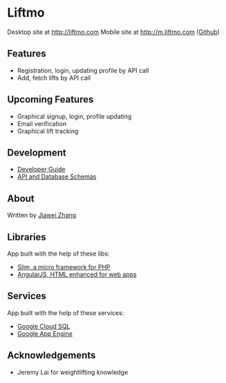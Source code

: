 # Liftmo

Desktop site at http://liftmo.com 
Mobile site at http://m.liftmo.com ([Github](https://github.com/jiaweizhang/m.liftmo.com))

## Features

* Registration, login, updating profile by API call
* Add, fetch lifts by API call

## Upcoming Features

* Graphical signup, login, profile updating
* Email verification
* Graphical lift tracking

## Development

* [Developer Guide](http://liftmo.com/dev)
* [API and Database Schemas](http://liftmo.com/api)

## About

Written by [Jiawei Zhang](https://github.com/jiaweizhang)

## Libraries

App built with the help of these libs:

* [Slim, a micro framework for PHP](http://www.slimframework.com/)
* [AngularJS, HTML enhanced for web apps](https://angularjs.org/)

## Services

App built with the help of these services:

* [Google Cloud SQL](https://cloud.google.com/sql/)
* [Google App Engine](https://cloud.google.com/appengine/)

## Acknowledgements

* Jeremy Lai for weightlifting knowledge
